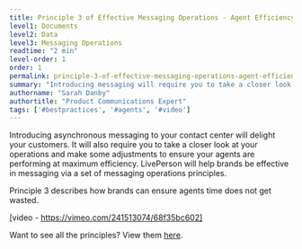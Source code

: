 ```yaml
---
title: Principle 3 of Effective Messaging Operations - Agent Efficiency
level1: Documents
level2: Data
level3: Messaging Operations
readtime: "2 min"
level-order: 1
order: 1
permalink: principle-3-of-effective-messaging-operations-agent-efficiency.html
summary: "Introducing messaging will require you to take a closer look at your operations and how to make the best use of agents time."
authorname: "Sarah Danby"
authortitle: "Product Communications Expert"
tags: ['#bestpractices', '#agents', '#video']
---
```



Introducing asynchronous messaging to your contact center will delight your customers. It will also require you to take a closer look at your operations and make some adjustments to ensure your agents are performing at maximum efficiency. LivePerson will help brands be effective in messaging via a set of messaging operations principles.

Principle 3 describes how brands can ensure agents time does not get wasted.


[video - https://vimeo.com/241513074/68f35bc602]


Want to see all the principles? View them [here](/principles-for-effective-messaging-operations.html).
